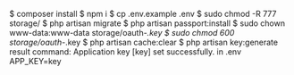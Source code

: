 $ composer install
$ npm i
$ cp .env.example .env
$ sudo chmod -R 777 storage/
$ php artisan migrate
$ php artisan passport:install
$ sudo chown www-data:www-data storage/oauth-*.key
$ sudo chmod 600 storage/oauth-*.key
$ php artisan cache:clear
$ php artisan key:generate
    result command: Application key [key] set successfully.
    in .env APP_KEY=key
